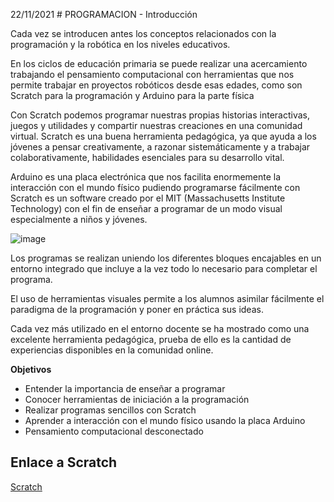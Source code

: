 22/11/2021 # PROGRAMACION - Introducción

Cada vez se introducen antes los conceptos relacionados con la programación y la robótica en los niveles educativos.

En los ciclos de educación primaria se puede realizar una acercamiento trabajando el pensamiento computacional con herramientas que nos permite trabajar en proyectos robóticos desde esas edades, como son Scratch para la programación y Arduino para la parte física

Con Scratch podemos programar nuestras propias historias interactivas, juegos y utilidades y compartir nuestras creaciones en una comunidad virtual. Scratch es una buena herramienta pedagógica, ya que ayuda a los jóvenes a pensar creativamente, a razonar sistemáticamente y a trabajar colaborativamente, habilidades esenciales para su desarrollo vital.

Arduino es una placa electrónica que nos facilita enormemente la interacción con el mundo físico pudiendo programarse fácilmente con Scratch es un software creado por el MIT (Massachusetts Institute Technology) con el fin de enseñar a programar de un modo visual especialmente a niños y jóvenes.

![image](https://www.funside.hu/wp-content/uploads/2018/04/scratch-3.0.png)

Los programas se realizan uniendo los diferentes bloques encajables en un entorno integrado que incluye a la vez todo lo necesario para completar el programa.

El uso de herramientas visuales permite a los alumnos asimilar fácilmente el paradigma de la programación y poner en práctica sus ideas.

Cada vez más utilizado en el entorno docente se ha mostrado como una excelente herramienta pedagógica, prueba de ello es la cantidad de experiencias disponibles en la comunidad online.

__Objetivos__

* Entender la importancia de enseñar a programar
* Conocer herramientas de iniciación a la programación
* Realizar programas sencillos con Scratch
* Aprender a interacción con el mundo físico usando la placa Arduino
* Pensamiento computacional desconectado

## Enlace a Scratch

[Scratch](https://scratch.mit.edu/)